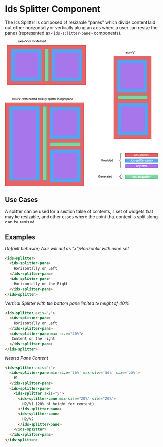 # Ids Splitter Component

The Ids Splitter is composed of resizable "panes" which divide content laid out either horizontally or vertically
along an axis where a user can resize the panes (represented as `<ids-splitter-pane>` components).

![Different variations of IdsSplitterLayout](./doc/ids-splitter-markup-legend.png)

## Use Cases

A splitter can be used for a section table of contents, a set of widgets that may be resizable, and other cases
where the point that content is split along can be resized.

## Examples

*Default behavior; Axis will act as "x"/Horizontal with none set*

```html
<ids-splitter>
  <ids-splitter-pane>
    Horizontally on Left
  </ids-splitter-pane>
  <ids-splitter-pane>
    Horizontally on the Right
  </ids-splitter-pane>
</ids-splitter>
```

*Vertical Splitter with the bottom pane limited to height of 40%*
```html
<ids-splitter axis="y">
  <ids-splitter-pane>
    Horizontally on Left
  </ids-splitter-pane>
  <ids-splitter-pane max-size="40%">
   Content on the right
  </ids-splitter-pane>
</ids-splitter>
```

*Nested Pane Content*
```html
<ids-splitter axis="x">
  <ids-splitter-pane min-size="30%" max-size="50%" size="25%">
    H1
  </ids-splitter-pane>
  <ids-splitter-pane>
    <ids-splitter axis="y">
      <ids-splitter-pane min-size="20%" size="20%">
        H2/V1 (20% of height for content)
      </ids-splitter-pane>
      <ids-splitter-pane>
        H2/V2
      </ids-splitter-pane>
    </ids-splitter>
  </ids-splitter-pane>
</ids-splitter>
```